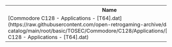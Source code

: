 <table>
<tr><th>Name</th><th>Size</th></tr>
<tr><td>
[Commodore C128 - Applications - [T64].dat](https://raw.githubusercontent.com/open-retrogaming-archive/dat-catalog/main/root/basic/TOSEC/Commodore/C128/Applications/[T64]/Commodore C128 - Applications - [T64].dat)
</td><td>906</td></tr>
</table>
